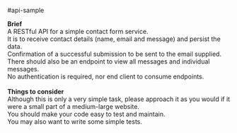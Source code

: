 #api-sample

<b>
    Brief
</b>
<br />
A RESTful API for a simple contact form service.
<br />
It is to receive contact details (name, email and message) and persist the data.
<br />
Confirmation of a successful submission to be sent to the email supplied.
<br />
There should also be an endpoint to view all messages and individual messages.
<br />
No authentication is required, nor end client to consume endpoints.
<br />
<br />
<b>
    Things to consider
</b>
<br />
Although this is only a very simple task, please approach it as you would if it were a small
part of a medium-large website.
<br />
You should make your code easy to test and maintain.
<br />
You may also want to write some simple tests.
